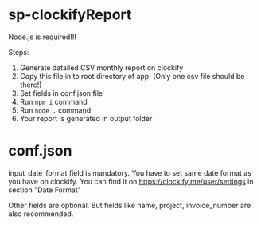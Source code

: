 # sp-clockifyReport

Node.js is required!!!

Steps:
1. Generate datailed CSV monthly report on clockify
2. Copy this file in to root directory of app. (Only one csv file should be there!)
3. Set fields in conf.json file
4. Run `npm i` command
5. Run `node .` command
6. Your report is generated in output folder


# conf.json
input_date_format field is mandatory. You have to set same date format as you have on clockify. 
You can find it on https://clockify.me/user/settings in section "Date Format"

Other fields are optional. But fields like name, project, invoice_number are also recommended.